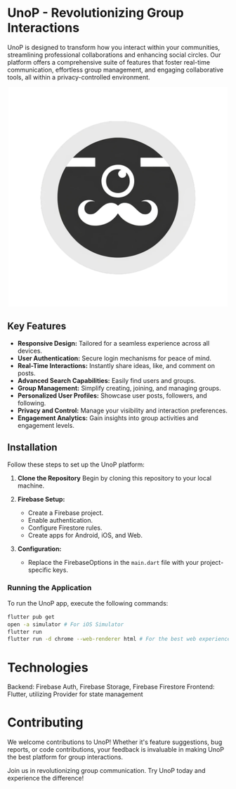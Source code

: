 # UnoP - Revolutionizing Group Interactions

UnoP is designed to transform how you interact within your communities, streamlining professional collaborations and enhancing social circles. Our platform offers a comprehensive suite of features that foster real-time communication, effortless group management, and engaging collaborative tools, all within a privacy-controlled environment.


<p align="center">
   <img src="assets/UnoP_logo.png" width="500" height="500">
</p>


## Key Features

- **Responsive Design:** Tailored for a seamless experience across all devices.
- **User Authentication:** Secure login mechanisms for peace of mind.
- **Real-Time Interactions:** Instantly share ideas, like, and comment on posts.
- **Advanced Search Capabilities:** Easily find users and groups.
- **Group Management:** Simplify creating, joining, and managing groups.
- **Personalized User Profiles:** Showcase user posts, followers, and following.
- **Privacy and Control:** Manage your visibility and interaction preferences.
- **Engagement Analytics:** Gain insights into group activities and engagement levels.

## Installation

Follow these steps to set up the UnoP platform:

1. **Clone the Repository**
   Begin by cloning this repository to your local machine.

2. **Firebase Setup:**
   - Create a Firebase project.
   - Enable authentication.
   - Configure Firestore rules.
   - Create apps for Android, iOS, and Web.

3. **Configuration:**
   - Replace the FirebaseOptions in the `main.dart` file with your project-specific keys.

### Running the Application

To run the UnoP app, execute the following commands:

```bash
flutter pub get
open -a simulator # For iOS Simulator
flutter run
flutter run -d chrome --web-renderer html # For the best web experience
```


# Technologies
Backend: Firebase Auth, Firebase Storage, Firebase Firestore
Frontend: Flutter, utilizing Provider for state management


# Contributing
We welcome contributions to UnoP! Whether it's feature suggestions, bug reports, or code contributions, your feedback is invaluable in making UnoP the best platform for group interactions.

Join us in revolutionizing group communication. Try UnoP today and experience the difference!

